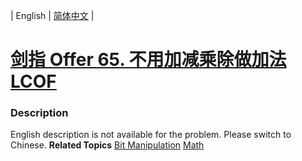 | English | [简体中文](README.md) |

# [剑指 Offer 65. 不用加减乘除做加法 LCOF](https://leetcode.cn/problems/bu-yong-jia-jian-cheng-chu-zuo-jia-fa-lcof)
 ### Description
English description is not available for the problem. Please switch to Chinese.
**Related Topics**  [Bit Manipulation](https://leetcode.cn/tag/bit-manipulation) [Math](https://leetcode.cn/tag/math) 